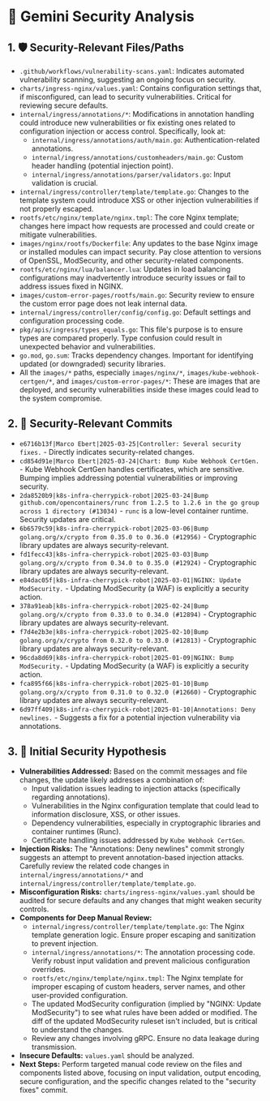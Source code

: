# 🧠 Gemini Security Analysis

## 1. 🛡️ Security-Relevant Files/Paths

*   `.github/workflows/vulnerability-scans.yaml`: Indicates automated vulnerability scanning, suggesting an ongoing focus on security.
*   `charts/ingress-nginx/values.yaml`:  Contains configuration settings that, if misconfigured, can lead to security vulnerabilities. Critical for reviewing secure defaults.
*   `internal/ingress/annotations/*`: Modifications in annotation handling could introduce new vulnerabilities or fix existing ones related to configuration injection or access control.  Specifically, look at:
    *   `internal/ingress/annotations/auth/main.go`: Authentication-related annotations.
    *   `internal/ingress/annotations/customheaders/main.go`: Custom header handling (potential injection point).
    *   `internal/ingress/annotations/parser/validators.go`: Input validation is crucial.
*   `internal/ingress/controller/template/template.go`:  Changes to the template system could introduce XSS or other injection vulnerabilities if not properly escaped.
*   `rootfs/etc/nginx/template/nginx.tmpl`:  The core Nginx template; changes here impact how requests are processed and could create or mitigate vulnerabilities.
*   `images/nginx/rootfs/Dockerfile`: Any updates to the base Nginx image or installed modules can impact security. Pay close attention to versions of OpenSSL, ModSecurity, and other security-related components.
*   `rootfs/etc/nginx/lua/balancer.lua`: Updates in load balancing configurations may inadvertently introduce security issues or fail to address issues fixed in NGINX.
*   `images/custom-error-pages/rootfs/main.go`: Security review to ensure the custom error page does not leak internal data.
*   `internal/ingress/controller/config/config.go`: Default settings and configuration processing code.
*   `pkg/apis/ingress/types_equals.go`: This file's purpose is to ensure types are compared properly. Type confusion could result in unexpected behavior and vulnerabilities.
*   `go.mod`, `go.sum`: Tracks dependency changes. Important for identifying updated (or downgraded) security libraries.
*   All the `images/*` paths, especially `images/nginx/*`, `images/kube-webhook-certgen/*`, and `images/custom-error-pages/*`: These are images that are deployed, and security vulnerabilities inside these images could lead to the system compromise.

## 2. 🔐 Security-Relevant Commits

*   `e6716b13f|Marco Ebert|2025-03-25|Controller: Several security fixes.` - Directly indicates security-related changes.
*   `cd854d91e|Marco Ebert|2025-03-24|Chart: Bump Kube Webhook CertGen.` - Kube Webhook CertGen handles certificates, which are sensitive. Bumping implies addressing potential vulnerabilities or improving security.
*   `2da8520b9|k8s-infra-cherrypick-robot|2025-03-24|Bump github.com/opencontainers/runc from 1.2.5 to 1.2.6 in the go group across 1 directory (#13034)` - `runc` is a low-level container runtime. Security updates are critical.
*   `6b6579c59|k8s-infra-cherrypick-robot|2025-03-06|Bump golang.org/x/crypto from 0.35.0 to 0.36.0 (#12956)` -  Cryptographic library updates are always security-relevant.
*   `fd1fecc43|k8s-infra-cherrypick-robot|2025-03-03|Bump golang.org/x/crypto from 0.34.0 to 0.35.0 (#12924)` -  Cryptographic library updates are always security-relevant.
*   `e84dac05f|k8s-infra-cherrypick-robot|2025-03-01|NGINX: Update ModSecurity.` - Updating ModSecurity (a WAF) is explicitly a security action.
*   `378a91eab|k8s-infra-cherrypick-robot|2025-02-24|Bump golang.org/x/crypto from 0.33.0 to 0.34.0 (#12894)` - Cryptographic library updates are always security-relevant.
*   `f7d4e2b3e|k8s-infra-cherrypick-robot|2025-02-10|Bump golang.org/x/crypto from 0.32.0 to 0.33.0 (#12813)` - Cryptographic library updates are always security-relevant.
*   `96cda8d69|k8s-infra-cherrypick-robot|2025-01-09|NGINX: Bump ModSecurity.` - Updating ModSecurity (a WAF) is explicitly a security action.
*   `fca895f66|k8s-infra-cherrypick-robot|2025-01-10|Bump golang.org/x/crypto from 0.31.0 to 0.32.0 (#12660)` - Cryptographic library updates are always security-relevant.
*   `6d97ff409|k8s-infra-cherrypick-robot|2025-01-10|Annotations: Deny newlines.` -  Suggests a fix for a potential injection vulnerability via annotations.

## 3. 🧠 Initial Security Hypothesis

*   **Vulnerabilities Addressed:** Based on the commit messages and file changes, the update likely addresses a combination of:
    *   Input validation issues leading to injection attacks (specifically regarding annotations).
    *   Vulnerabilities in the Nginx configuration template that could lead to information disclosure, XSS, or other issues.
    *   Dependency vulnerabilities, especially in cryptographic libraries and container runtimes (Runc).
    *   Certificate handling issues addressed by `Kube Webhook CertGen`.
*   **Injection Risks:** The "Annotations: Deny newlines" commit strongly suggests an attempt to prevent annotation-based injection attacks. Carefully review the related code changes in `internal/ingress/annotations/*` and `internal/ingress/controller/template/template.go`.
*   **Misconfiguration Risks:** `charts/ingress-nginx/values.yaml` should be audited for secure defaults and any changes that might weaken security controls.
*   **Components for Deep Manual Review:**
    *   `internal/ingress/controller/template/template.go`:  The Nginx template generation logic. Ensure proper escaping and sanitization to prevent injection.
    *   `internal/ingress/annotations/*`: The annotation processing code. Verify robust input validation and prevent malicious configuration overrides.
    *   `rootfs/etc/nginx/template/nginx.tmpl`: The Nginx template for improper escaping of custom headers, server names, and other user-provided configuration.
    *   The updated ModSecurity configuration (implied by "NGINX: Update ModSecurity") to see what rules have been added or modified. The diff of the updated ModSecurity ruleset isn't included, but is critical to understand the changes.
    *   Review any changes involving gRPC. Ensure no data leakage during transmission.
*   **Insecure Defaults:** `values.yaml` should be analyzed.
*   **Next Steps:** Perform targeted manual code review on the files and components listed above, focusing on input validation, output encoding, secure configuration, and the specific changes related to the "security fixes" commit.